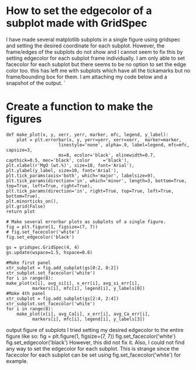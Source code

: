 
# How to set the edgecolor of a subplot made with GridSpec

I have made several  matplotlib subplots in a single figure using gridspec and setting the desired coordinate for each subplot. However, the frame/edges of the subplots do not show and I cannot seem to fix this by setting edgecolor for each subplot frame individually. I am only able to set facecolor for each subplot but there seems to be no option to set the edge color too. this has left me with subplots which have all the tickamarks but no frame/bounding box for them.
I am attaching my code below and a snapshot of the output.
`
   # Create a function to make the figures

    def make_plot(x, y, xerr, yerr, marker, mfc, legend, y_label):
        plot = plt.errorbar(x, y, yerr=yerr, xerr=xerr,  marker=marker,
                        linestyle='none', alpha=.9, label=legend, mfc=mfc, capsize=3,
                        ms=8, ecolor='black', elinewidth=0.7, capthick=0.5, mec='black', color     ='black'), 
    plt.xlabel(r'MgO (wt.%)', size=10, font='Arial'),
    plt.ylabel(y_label, size=10, font='Arial'),
    plt.tick_params(axis='both', which='major', labelsize=9), 
    plt.tick_params(direction='in', which='minor', length=3, bottom=True, top=True, left=True, right=True), 
    plt.tick_params(direction='in', right=True, top=True, left=True, bottom=True), 
    plt.minorticks_on(), 
    plt.grid(False)
    return plot

    # Make several errorbar plots as subplots of a single figure.
    fig = plt.figure(1, figsize=(7, 7))
    # fig.set_facecolor('white')
    fig.set_edgecolor('black')

    gs = gridspec.GridSpec(4, 4)
    gs.update(wspace=1.5, hspace=0.6)

    #Make first panel
    xtr_subplot = fig.add_subplot(gs[0:2, 0:2])
    xtr_subplot.set_facecolor('white')
    for i in range(8):
    make_plot(x[i], avg_si[i], x_err[i], avg_si_err[i],
              markers[i], mfc[i], legend[i], y_labels[0])
    #Make 4th panel
    xtr_subplot = fig.add_subplot(gs[2:4, 2:4])
    xtr_subplot.set_facecolor('white')
    for i in range(8):
        make_plot(x[i], avg_Ca[i], x_err[i], avg_Ca_err[i],
              markers[i], mfc[i], legend[i], y_labels[3])


output figure of subplots
I tried setting my desired edgecolor to the entire figure like so:
 fig = plt.figure(1, figsize=(7, 7)) fig.set_facecolor('white') fig.set_edgecolor('black')
However, this did not fix it. Also, I could not find any way to set the edgecolor for each subplot. This is strange since the facecolor for each subplot can be set using fig.set_facecolor('white') for example.

        